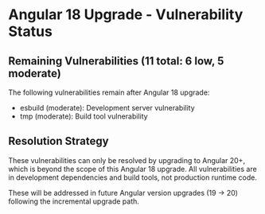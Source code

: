 # Angular 18 Upgrade - Vulnerability Status

## Remaining Vulnerabilities (11 total: 6 low, 5 moderate)

The following vulnerabilities remain after Angular 18 upgrade:
- esbuild (moderate): Development server vulnerability
- tmp (moderate): Build tool vulnerability  

## Resolution Strategy

These vulnerabilities can only be resolved by upgrading to Angular 20+, which is beyond the scope of this Angular 18 upgrade. All vulnerabilities are in development dependencies and build tools, not production runtime code.

These will be addressed in future Angular version upgrades (19 → 20) following the incremental upgrade path.

